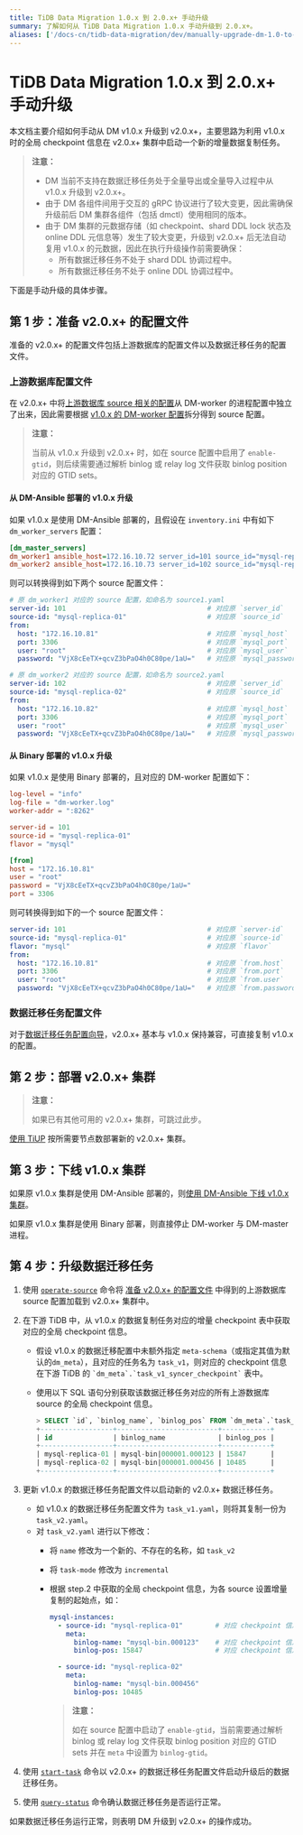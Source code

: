 ```yaml
---
title: TiDB Data Migration 1.0.x 到 2.0.x+ 手动升级
summary: 了解如何从 TiDB Data Migration 1.0.x 手动升级到 2.0.x+。
aliases: ['/docs-cn/tidb-data-migration/dev/manually-upgrade-dm-1.0-to-2.0/']
---
```


# TiDB Data Migration 1.0.x 到 2.0.x+ 手动升级

本文档主要介绍如何手动从 DM v1.0.x 升级到 v2.0.x+，主要思路为利用 v1.0.x 时的全局 checkpoint 信息在 v2.0.x+ 集群中启动一个新的增量数据复制任务。

> **注意：**
>
> - DM 当前不支持在数据迁移任务处于全量导出或全量导入过程中从 v1.0.x 升级到 v2.0.x+。
> - 由于 DM 各组件间用于交互的 gRPC 协议进行了较大变更，因此需确保升级前后 DM 集群各组件（包括 dmctl）使用相同的版本。
> - 由于 DM 集群的元数据存储（如 checkpoint、shard DDL lock 状态及 online DDL 元信息等）发生了较大变更，升级到 v2.0.x+ 后无法自动复用 v1.0.x 的元数据，因此在执行升级操作前需要确保：
>     - 所有数据迁移任务不处于 shard DDL 协调过程中。
>     - 所有数据迁移任务不处于 online DDL 协调过程中。

下面是手动升级的具体步骤。

## 第 1 步：准备 v2.0.x+ 的配置文件

准备的 v2.0.x+ 的配置文件包括上游数据库的配置文件以及数据迁移任务的配置文件。

### 上游数据库配置文件

在 v2.0.x+ 中将[上游数据库 source 相关的配置](source-configuration-file.md)从 DM-worker 的进程配置中独立了出来，因此需要根据 [v1.0.x 的 DM-worker 配置](https://docs.pingcap.com/zh/tidb-data-migration/stable/dm-worker-configuration-file)拆分得到 source 配置。

> **注意：**
>
> 当前从 v1.0.x 升级到 v2.0.x+ 时，如在 source 配置中启用了 `enable-gtid`，则后续需要通过解析 binlog 或 relay log 文件获取 binlog position 对应的 GTID sets。

#### 从 DM-Ansible 部署的 v1.0.x 升级

如果 v1.0.x 是使用 DM-Ansible 部署的，且假设在 `inventory.ini` 中有如下 `dm_worker_servers` 配置：

```ini
[dm_master_servers]
dm_worker1 ansible_host=172.16.10.72 server_id=101 source_id="mysql-replica-01" mysql_host=172.16.10.81 mysql_user=root mysql_password='VjX8cEeTX+qcvZ3bPaO4h0C80pe/1aU=' mysql_port=3306
dm_worker2 ansible_host=172.16.10.73 server_id=102 source_id="mysql-replica-02" mysql_host=172.16.10.82 mysql_user=root mysql_password='VjX8cEeTX+qcvZ3bPaO4h0C80pe/1aU=' mysql_port=3306
```

则可以转换得到如下两个 source 配置文件：

```yaml
# 原 dm_worker1 对应的 source 配置，如命名为 source1.yaml
server-id: 101                                   # 对应原 `server_id`
source-id: "mysql-replica-01"                    # 对应原 `source_id`
from:
  host: "172.16.10.81"                           # 对应原 `mysql_host`
  port: 3306                                     # 对应原 `mysql_port`
  user: "root"                                   # 对应原 `mysql_user`
  password: "VjX8cEeTX+qcvZ3bPaO4h0C80pe/1aU="   # 对应原 `mysql_password`
```

```yaml
# 原 dm_worker2 对应的 source 配置，如命名为 source2.yaml
server-id: 102                                   # 对应原 `server_id`
source-id: "mysql-replica-02"                    # 对应原 `source_id`
from:
  host: "172.16.10.82"                           # 对应原 `mysql_host`
  port: 3306                                     # 对应原 `mysql_port`
  user: "root"                                   # 对应原 `mysql_user`
  password: "VjX8cEeTX+qcvZ3bPaO4h0C80pe/1aU="   # 对应原 `mysql_password`
```

#### 从 Binary 部署的 v1.0.x 升级

如果 v1.0.x 是使用 Binary 部署的，且对应的 DM-worker 配置如下：

```toml
log-level = "info"
log-file = "dm-worker.log"
worker-addr = ":8262"

server-id = 101
source-id = "mysql-replica-01"
flavor = "mysql"

[from]
host = "172.16.10.81"
user = "root"
password = "VjX8cEeTX+qcvZ3bPaO4h0C80pe/1aU="
port = 3306
```

则可转换得到如下的一个 source 配置文件：

```yaml
server-id: 101                                   # 对应原 `server-id`
source-id: "mysql-replica-01"                    # 对应原 `source-id`
flavor: "mysql"                                  # 对应原 `flavor`
from:
  host: "172.16.10.81"                           # 对应原 `from.host`
  port: 3306                                     # 对应原 `from.port`
  user: "root"                                   # 对应原 `from.user`
  password: "VjX8cEeTX+qcvZ3bPaO4h0C80pe/1aU="   # 对应原 `from.password`
```

### 数据迁移任务配置文件

对于[数据迁移任务配置向导](task-configuration-guide.md)，v2.0.x+ 基本与 v1.0.x 保持兼容，可直接复制 v1.0.x 的配置。

## 第 2 步：部署 v2.0.x+ 集群

> **注意：**
>
> 如果已有其他可用的 v2.0.x+ 集群，可跳过此步。

[使用 TiUP](deploy-a-dm-cluster-using-tiup.md) 按所需要节点数部署新的 v2.0.x+ 集群。

## 第 3 步：下线 v1.0.x 集群

如果原 v1.0.x 集群是使用 DM-Ansible 部署的，则[使用 DM-Ansible 下线 v1.0.x 集群](https://docs.pingcap.com/zh/tidb-data-migration/v1.0/cluster-operations#下线集群)。

如果原 v1.0.x 集群是使用 Binary 部署，则直接停止 DM-worker 与 DM-master 进程。

## 第 4 步：升级数据迁移任务

1. 使用 [`operate-source`](manage-source.md#数据源操作) 命令将 [准备 v2.0.x+ 的配置文件](#第-1-步准备-v20x-的配置文件) 中得到的上游数据库 source 配置加载到 v2.0.x+ 集群中。

2. 在下游 TiDB 中，从 v1.0.x 的数据复制任务对应的增量 checkpoint 表中获取对应的全局 checkpoint 信息。

    - 假设 v1.0.x 的数据迁移配置中未额外指定 `meta-schema`（或指定其值为默认的`dm_meta`），且对应的任务名为 `task_v1`，则对应的 checkpoint 信息在下游 TiDB 的 ``` `dm_meta`.`task_v1_syncer_checkpoint` ``` 表中。
    - 使用以下 SQL 语句分别获取该数据迁移任务对应的所有上游数据库 source 的全局 checkpoint 信息。

        ```sql
        > SELECT `id`, `binlog_name`, `binlog_pos` FROM `dm_meta`.`task_v1_syncer_checkpoint` WHERE `is_global`=1;
        +------------------+-------------------------+------------+
        | id               | binlog_name             | binlog_pos |
        +------------------+-------------------------+------------+
        | mysql-replica-01 | mysql-bin|000001.000123 | 15847      |
        | mysql-replica-02 | mysql-bin|000001.000456 | 10485      |
        +------------------+-------------------------+------------+
        ```

3. 更新 v1.0.x 的数据迁移任务配置文件以启动新的 v2.0.x+ 数据迁移任务。

    - 如 v1.0.x 的数据迁移任务配置文件为 `task_v1.yaml`，则将其复制一份为 `task_v2.yaml`。
    - 对 `task_v2.yaml` 进行以下修改：
        - 将 `name` 修改为一个新的、不存在的名称，如 `task_v2`
        - 将 `task-mode` 修改为 `incremental`
        - 根据 step.2 中获取的全局 checkpoint 信息，为各 source 设置增量复制的起始点，如：

            ```yaml
            mysql-instances:
              - source-id: "mysql-replica-01"        # 对应 checkpoint 信息所属的 `id`
                meta:
                  binlog-name: "mysql-bin.000123"    # 对应 checkpoint 信息中的 `binlog_name`，但不包含 `|000001` 部分
                  binlog-pos: 15847                  # 对应 checkpoint 信息中的 `binlog_pos`

              - source-id: "mysql-replica-02"
                meta:
                  binlog-name: "mysql-bin.000456"
                  binlog-pos: 10485
            ```

            > **注意：**
            >
            > 如在 source 配置中启动了 `enable-gtid`，当前需要通过解析 binlog 或 relay log 文件获取 binlog position 对应的 GTID sets 并在 `meta` 中设置为 `binlog-gtid`。

4. 使用 [`start-task`](create-task.md) 命令以 v2.0.x+ 的数据迁移任务配置文件启动升级后的数据迁移任务。

5. 使用 [`query-status`](query-status.md) 命令确认数据迁移任务是否运行正常。

如果数据迁移任务运行正常，则表明 DM 升级到 v2.0.x+ 的操作成功。
